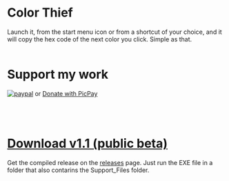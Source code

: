 # Color Thief
Launch it, from the start menu icon or from a shortcut of your choice, and it will copy the hex code of the next color you click. Simple as that.
</br></br>

# Support my work
[![paypal](https://www.paypalobjects.com/en_US/i/btn/btn_donate_LG.gif)](https://www.paypal.com/cgi-bin/webscr?cmd=_s-xclick&hosted_button_id=EEQ5C56XVNBAN&source=url) or [Donate with PicPay](https://picpay.me/bruneleno)</br></br></br></br>


# [Download v1.1 (public beta)](https://github.com/bruneleno/Quickest-Color-Picker/releases/tag/2020.04.09)
Get the compiled release on the [releases](https://github.com/bruneleno/Quickest-Color-Picker-Ever/releases) page. Just run the EXE file in a folder that also contarins the Support_Files folder.

